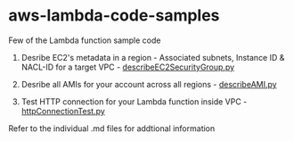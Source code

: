 # aws-lambda-code-samples
Few of the Lambda function sample code

1. Desribe EC2's metadata in a region - Associated subnets, Instance ID & NACL-ID for a target VPC - [describeEC2SecurityGroup.py](describeEC2SecurityGroup.py)

2. Desribe all AMIs for your account across all regions - [describeAMI.py](describeAMI.py)

3. Test HTTP connection for your Lambda function inside VPC - [httpConnectionTest.py](httpConnectionTest.py)



Refer to the individual .md files for addtional information
